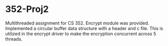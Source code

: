# 352-Proj2
Multithreaded assignment for CS 352. Encrypt module was provided. Implemented a circular buffer data structure with a header and c file. This is utilized in the encrypt driver to make the encryption concurrent across 5 threads. 
